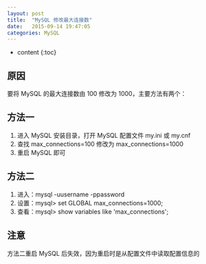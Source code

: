 ```yaml
---
layout: post
title:  "MySQL 修改最大连接数"
date:   2015-09-14 19:47:05
categories: MySQL
---
```


* content
{:toc}

## 原因

要将 MySQL 的最大连接数由 100 修改为 1000，主要方法有两个：

## 方法一

1. 进入 MySQL 安装目录，打开 MySQL 配置文件 my.ini 或 my.cnf
2. 查找 max_connections=100 修改为 max_connections=1000
3. 重启 MySQL 即可

## 方法二

1. 进入：mysql -uusername -ppassword
2. 设置：mysql> set GLOBAL max_connections=1000;
3. 查看：mysql> show variables like 'max_connections';

## 注意

方法二重启 MySQL 后失效，因为重启时是从配置文件中读取配置信息的
